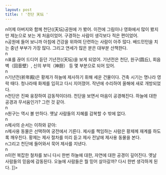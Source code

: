 ```yaml
---
layout: post
title: ! '천단 天坛 '
---
```


<p>n어제 아버지와 함께 천단((天坛)공원에 가 봤어. 이전에 그림이나 영화에서 많이 봤지만 제눈으로 보는 게 처음이었어. 구경하는 사람이 생각보다 적은 편이었어. <br />n공원에 들어 보니까 아침에 건강을 위하여 단련하는 사람이 아주 많다. 배드민턴을 치는 중년 부부가 가장 많다. 그리고 연세가 많은 분은 대부분 산책한다.<br />n<br />n표를 끊어 드디어 듣던 기년전((天坛)을 보게 되었어. 기년전은 천단, 원구(圆丘), 회음벽（回音壁）, 신의 부억（神厨） 등 몇 부분으로 되어 있어.  <br />n <br />n기년전(祈年殿)은 황제가 하늘에 제사하기 휘해 세운 건물이다. 건축 시기는 명나라 영락 때다. 청나라때 화제를 입히고 다시 지어졌어. 작년에 수리하여 올해에 새로 개방되었다.<br />n천단은 진짜 웅장하여 감동적이더라. 천단을 보면서 마음이 공경해진다. 하늘에 대한 공경과 무서움인가? 그런 것 같아.<br />n<br />n원구는 역시 볼 만하다. 옛날 사람들의 지혜를 감복할 수 밖에 없다.<br />n<br />n제사의 순서는 이하와 같아:<br />n제사용 동물은 선택하여 궁전에서 기른다. 제사를 책임하는 사람은 황제께 재계를 하도록 깨우친다. 황제는 제사 절차를 미리 듣고 제사 전날에 제사용 동물을 본다.  <br />n그리고 천단에 들어와서 묵어 제사를 지낸다.<br />n<br />n이런 복잡한 철차를 보니 다시 한번 하늘에 대한, 자연에 대한 공경이 깊어진다.  옛날 사람들의 믿음에 감동된다. 오늘에 사람들은 뭘 믿어 살아갈까? 다시 한번 생각하게 된다. ]]&gt;</p>

